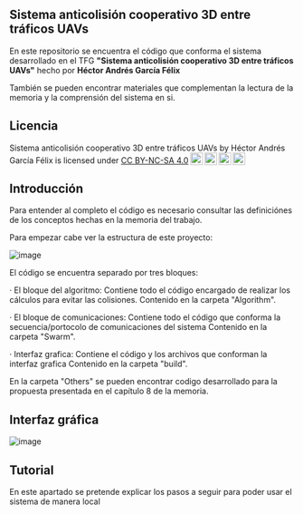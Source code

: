 ## Sistema anticolisión cooperativo 3D entre tráficos UAVs

En este repositorio se encuentra el código que conforma el sistema desarrollado en el TFG **"Sistema anticolisión cooperativo 3D entre tráficos UAVs"** 
hecho por **Héctor Andrés García Félix**

También se pueden encontrar materiales que complementan la lectura de la memoria y la comprensión del sistema en si.

## Licencia
<p xmlns:cc="http://creativecommons.org/ns#" xmlns:dct="http://purl.org/dc/terms/"><span property="dct:title">Sistema anticolisión cooperativo 3D entre tráficos UAVs</span> by <span property="cc:attributionName">Héctor Andrés García Félix</span> is licensed under <a href="http://creativecommons.org/licenses/by-nc-sa/4.0/?ref=chooser-v1" target="_blank" rel="license noopener noreferrer" style="display:inline-block;">CC BY-NC-SA 4.0<img style="height:22px!important;margin-left:3px;vertical-align:text-bottom;" src="https://mirrors.creativecommons.org/presskit/icons/cc.svg?ref=chooser-v1"><img style="height:22px!important;margin-left:3px;vertical-align:text-bottom;" src="https://mirrors.creativecommons.org/presskit/icons/by.svg?ref=chooser-v1"><img style="height:22px!important;margin-left:3px;vertical-align:text-bottom;" src="https://mirrors.creativecommons.org/presskit/icons/nc.svg?ref=chooser-v1"><img style="height:22px!important;margin-left:3px;vertical-align:text-bottom;" src="https://mirrors.creativecommons.org/presskit/icons/sa.svg?ref=chooser-v1"></a></p>


## Introducción
Para entender al completo el código es necesario consultar las definiciónes de los conceptos hechas en la memoria del trabajo.

Para empezar cabe ver la estructura de este proyecto:

![image](https://github.com/Hector8AeroInge/TFG_Hector_Andres_Garcia_Felix/assets/114103584/6487752d-c8e2-4c7b-87d2-d271eb627ef8)

El código se encuentra separado por tres bloques:

· El bloque del algoritmo: Contiene todo el código encargado de realizar los cálculos para evitar las colisiones. Contenido en la carpeta "Algorithm".

· El bloque de comunicaciones: Contiene todo el código que conforma la secuencia/portocolo de comunicaciones del sistema Contenido en la carpeta "Swarm".

· Interfaz grafica: Contiene el código y los archivos que conforman la interfaz grafica Contenido en la carpeta "build".

En la carpeta "Others" se pueden encontrar codigo desarrollado para la propuesta presentada en el capítulo 8 de la memoria.

## Interfaz gráfica

![image](https://github.com/Hector8AeroInge/TFG_Hector_Andres_Garcia_Felix/assets/114103584/82213f1b-aae8-415d-b491-3404d13433fd)





## Tutorial
En este apartado se pretende explicar los pasos a seguir para poder usar el sistema de manera local
